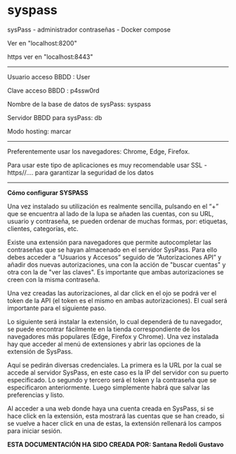 # syspass
sysPass - administrador contraseñas - Docker compose


Ver en "localhost:8200"

https ver en "localhost:8443"

-----------------------------
Usuario acceso BBDD : User

Clave acceso BBDD : p4ssw0rd 

Nombre de la base de datos de sysPass: syspass

Servidor BBDD para sysPass: db

Modo hosting: marcar

-----------------------------
Preferentemente usar los navegadores: Chrome, Edge, Firefox.

Para usar este tipo de aplicaciones es muy recomendable usar SSL - https//....
para garantizar la seguridad de los datos

-----------------------------

**Cómo configurar SYSPASS**

Una vez instalado su utilización es realmente sencilla, pulsando en el “+” que se
encuentra al lado de la lupa se añaden las cuentas, con su URL, usuario y contraseña, se
pueden ordenar de muchas formas, por: etiquetas, clientes, categorías, etc.


Existe una extensión para navegadores que permite autocompletar las contraseñas
que se hayan almacenado en el servidor SysPass. Para ello debes acceder a “Usuarios y
Accesos” seguido de “Autorizaciones API” y añadir dos nuevas autorizaciones, una con la
acción de "buscar cuentas" y otra con la de "ver las claves". Es importante que ambas
autorizaciones se creen con la misma contraseña.


Una vez creadas las autorizaciones, al dar click en el ojo se podrá ver el token de la
API (el token es el mismo en ambas autorizaciones). El cual será importante para el siguiente paso.


Lo siguiente será instalar la extensión, lo cual dependerá de tu navegador, se puede
encontrar fácilmente en la tienda correspondiente de los navegadores más populares (Edge,
Firefox y Chrome). Una vez instalada hay que acceder al menú de extensiones y abrir las
opciones de la extensión de SysPass.


Aquí se pedirán diversas credenciales. La primera es la URL por la cual se accede al
servidor SysPass, en este caso es la IP del servidor con su puerto especificado. Lo segundo y
tercero será el token y la contraseña que se especificaron anteriormente. Luego simplemente
habrá que salvar las preferencias y listo.


Al acceder a una web donde haya una cuenta creada en SysPass, si se hace click en la
extensión, esta mostrará las cuentas que se han creado, si se vuelve a hacer click en una de
estas, la extensión rellenará los campos para iniciar sesión.

**ESTA DOCUMENTACIÓN HA SIDO CREADA POR: Santana Redoli Gustavo**


